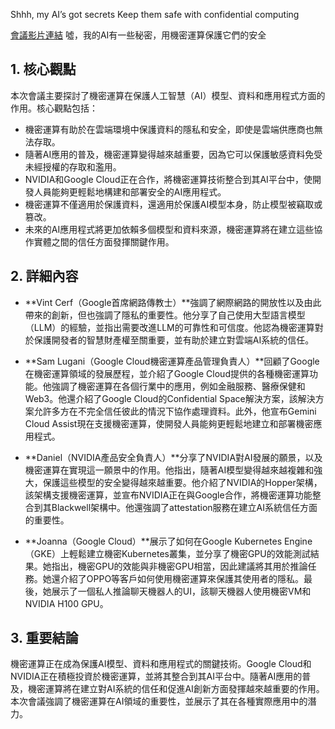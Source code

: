 Shhh, my AI’s got secrets Keep them safe with confidential computing

[會議影片連結](https://www.youtube.com/watch?v=L2gQcB0M5Og)
噓，我的AI有一些秘密，用機密運算保護它們的安全

## 1. 核心觀點

本次會議主要探討了機密運算在保護人工智慧（AI）模型、資料和應用程式方面的作用。核心觀點包括：

*   機密運算有助於在雲端環境中保護資料的隱私和安全，即使是雲端供應商也無法存取。
*   隨著AI應用的普及，機密運算變得越來越重要，因為它可以保護敏感資料免受未經授權的存取和濫用。
*   NVIDIA和Google Cloud正在合作，將機密運算技術整合到其AI平台中，使開發人員能夠更輕鬆地構建和部署安全的AI應用程式。
*   機密運算不僅適用於保護資料，還適用於保護AI模型本身，防止模型被竊取或篡改。
*   未來的AI應用程式將更加依賴多個模型和資料來源，機密運算將在建立這些協作實體之間的信任方面發揮關鍵作用。

## 2. 詳細內容

*   **Vint Cerf（Google首席網路傳教士）**強調了網際網路的開放性以及由此帶來的創新，但也強調了隱私的重要性。他分享了自己使用大型語言模型（LLM）的經驗，並指出需要改進LLM的可靠性和可信度。他認為機密運算對於保護開發者的智慧財產權至關重要，並有助於建立對雲端AI系統的信任。

*   **Sam Lugani（Google Cloud機密運算產品管理負責人）**回顧了Google在機密運算領域的發展歷程，並介紹了Google Cloud提供的各種機密運算功能。他強調了機密運算在各個行業中的應用，例如金融服務、醫療保健和Web3。他還介紹了Google Cloud的Confidential Space解決方案，該解決方案允許多方在不完全信任彼此的情況下協作處理資料。此外，他宣布Gemini Cloud Assist現在支援機密運算，使開發人員能夠更輕鬆地建立和部署機密應用程式。

*   **Daniel（NVIDIA產品安全負責人）**分享了NVIDIA對AI發展的願景，以及機密運算在實現這一願景中的作用。他指出，隨著AI模型變得越來越複雜和強大，保護這些模型的安全變得越來越重要。他介紹了NVIDIA的Hopper架構，該架構支援機密運算，並宣布NVIDIA正在與Google合作，將機密運算功能整合到其Blackwell架構中。他還強調了attestation服務在建立AI系統信任方面的重要性。

*   **Joanna（Google Cloud）**展示了如何在Google Kubernetes Engine（GKE）上輕鬆建立機密Kubernetes叢集，並分享了機密GPU的效能測試結果。她指出，機密GPU的效能與非機密GPU相當，因此建議將其用於推論任務。她還介紹了OPPO等客戶如何使用機密運算來保護其使用者的隱私。最後，她展示了一個私人推論聊天機器人的UI，該聊天機器人使用機密VM和NVIDIA H100 GPU。

## 3. 重要結論

機密運算正在成為保護AI模型、資料和應用程式的關鍵技術。Google Cloud和NVIDIA正在積極投資於機密運算，並將其整合到其AI平台中。隨著AI應用的普及，機密運算將在建立對AI系統的信任和促進AI創新方面發揮越來越重要的作用。本次會議強調了機密運算在AI領域的重要性，並展示了其在各種實際應用中的潛力。
